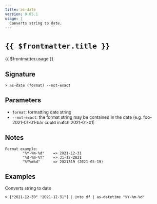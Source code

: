 ```yaml
---
title: as-date
version: 0.65.1
usage: |
  Converts string to date.
---
```


# <code>{{ $frontmatter.title }}</code>

<div style='white-space: pre-wrap;'>{{ $frontmatter.usage }}</div>

## Signature

```> as-date (format) --not-exact```

## Parameters

 -  `format`: formatting date string
 -  `--not-exact`: the format string may be contained in the date (e.g. foo-2021-01-01-bar could match 2021-01-01)

## Notes
```text
Format example:
        "%Y-%m-%d"    => 2021-12-31
        "%d-%m-%Y"    => 31-12-2021
        "%Y%m%d"      => 2021319 (2021-03-19)
```
## Examples

Converts string to date
```shell
> ["2021-12-30" "2021-12-31"] | into df | as-datetime "%Y-%m-%d"
```
